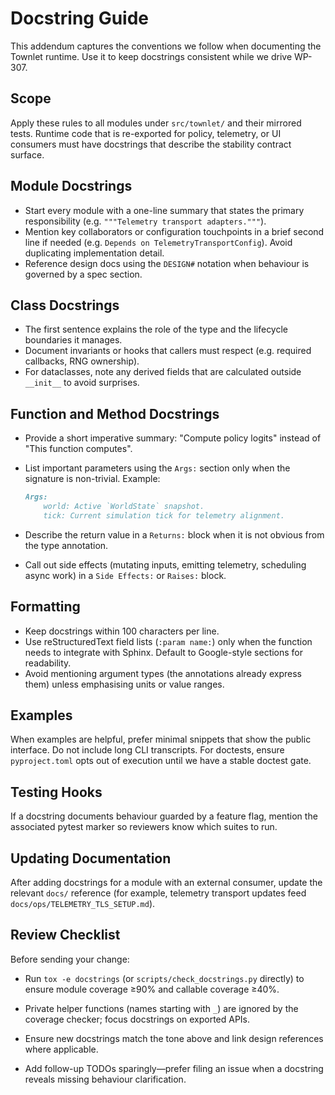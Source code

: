 # Docstring Guide

This addendum captures the conventions we follow when documenting the Townlet runtime. Use it to keep docstrings consistent while we drive WP-307.

## Scope

Apply these rules to all modules under `src/townlet/` and their mirrored tests. Runtime code that is re-exported for policy, telemetry, or UI consumers must have docstrings that describe the stability contract surface.

## Module Docstrings

- Start every module with a one-line summary that states the primary responsibility (e.g. `"""Telemetry transport adapters."""`).
- Mention key collaborators or configuration touchpoints in a brief second line if needed (e.g. `Depends on TelemetryTransportConfig`). Avoid duplicating implementation detail.
- Reference design docs using the `DESIGN#` notation when behaviour is governed by a spec section.

## Class Docstrings

- The first sentence explains the role of the type and the lifecycle boundaries it manages.
- Document invariants or hooks that callers must respect (e.g. required callbacks, RNG ownership).
- For dataclasses, note any derived fields that are calculated outside `__init__` to avoid surprises.

## Function and Method Docstrings

- Provide a short imperative summary: "Compute policy logits" instead of "This function computes".
- List important parameters using the `Args:` section only when the signature is non-trivial. Example:

  ```markdown
  Args:
      world: Active `WorldState` snapshot.
      tick: Current simulation tick for telemetry alignment.
  ```

- Describe the return value in a `Returns:` block when it is not obvious from the type annotation.
- Call out side effects (mutating inputs, emitting telemetry, scheduling async work) in a `Side Effects:` or `Raises:` block.

## Formatting

- Keep docstrings within 100 characters per line.
- Use reStructuredText field lists (`:param name:`) only when the function needs to integrate with Sphinx. Default to Google-style sections for readability.
- Avoid mentioning argument types (the annotations already express them) unless emphasising units or value ranges.

## Examples

When examples are helpful, prefer minimal snippets that show the public interface. Do not include long CLI transcripts. For doctests, ensure `pyproject.toml` opts out of execution until we have a stable doctest gate.

## Testing Hooks

If a docstring documents behaviour guarded by a feature flag, mention the associated pytest marker so reviewers know which suites to run.

## Updating Documentation

After adding docstrings for a module with an external consumer, update the relevant `docs/` reference (for example, telemetry transport updates feed `docs/ops/TELEMETRY_TLS_SETUP.md`).

## Review Checklist

Before sending your change:

- Run `tox -e docstrings` (or `scripts/check_docstrings.py` directly) to ensure module coverage ≥90% and callable coverage ≥40%.

- Private helper functions (names starting with `_`) are ignored by the coverage checker; focus docstrings on exported APIs.
- Ensure new docstrings match the tone above and link design references where applicable.
- Add follow-up TODOs sparingly—prefer filing an issue when a docstring reveals missing behaviour clarification.
